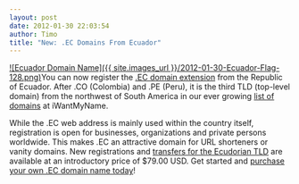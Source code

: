 ```yaml
---
layout: post
date: 2012-01-30 22:03:54
author: Timo
title: "New: .EC Domains From Ecuador"
---
```


[![Ecuador Domain Name]({{ site.images_url }}/2012-01-30-Ecuador-Flag-128.png)](https://iwantmyname.com/domains/ec-ecuadorian-domain-name-registration-for-ecuador)You can now register the [.EC domain extension](https://iwantmyname.com/domains/ec-ecuadorian-domain-name-registration-for-ecuador) from the Republic of Ecuador. After .CO (Colombia) and .PE (Peru), it is the third TLD (top-level domain) from the northwest of South America in our ever growing [list of domains](https://iwantmyname.com/domains/domain-name-registration-list-of-extensions) at iWantMyName.

While the .EC web address is mainly used within the country itself, registration is open for businesses, organizations and private persons worldwide. This makes .EC an attractive domain for URL shorteners or vanity domains. New registrations and [transfers for the Ecudorian TLD](https://iwantmyname.com/domains/ec-domain-registrar-transfer-ecuador) are available at an introductory price of $79.00 USD. Get started and [purchase your own .EC domain name today](https://iwantmyname.com/domains/ec-ecuadorian-domain-name-registration-for-ecuador)!
